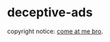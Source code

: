 # deceptive-ads

copyright notice: [come at me bro](https://www.sfbar.org/forms/sfam/q22016/anti-slapp.pdf).
